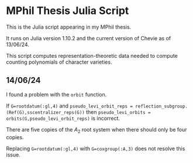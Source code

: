# MPhil Thesis Julia Script

This is the Julia script appearing in my MPhil thesis. 

It runs on Julia version 1.10.2 and the current version of Chevie as of 13/06/24.

This script computes representation-theoretic data needed to compute counting polynomials of character varieties.

## 14/06/24
I found a problem with the <tt>`orbit`</tt> function. 

If <tt>`G=rootdatum(:gl,4)`</tt> and <tt>`pseudo_levi_orbit_reps = reflection_subgroup.(Ref(G),sscentralizer_reps(G))`</tt> then <tt>`pseudo_levi_orbits = orbits(G,pseudo_levi_orbit_reps)`</tt> is incorrect. 

There are five copies of the $A_2$ root system when there should only be four copies. 

Replacing <tt>`G=rootdatum(:gl,4)`</tt> with <tt>`G=coxgroup(:A,3)`</tt> does not resolve this issue.
